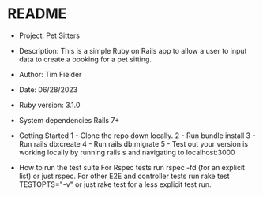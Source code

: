 # README

* Project:
Pet Sitters

* Description:
This is a simple Ruby on Rails app to allow a user to input data to create a booking for a pet sitting.

* Author:
Tim Fielder

* Date:
06/28/2023

* Ruby version:
3.1.0

* System dependencies
Rails 7+

* Getting Started
1 - Clone the repo down locally.
2 - Run bundle install
3 - Run rails db:create
4 - Run rails db:migrate
5 - Test out your version is working locally by running rails s and navigating to localhost:3000

* How to run the test suite
For Rspec tests run rspec -fd (for an explicit list) or just rspec.
For other E2E and controller tests run rake test TESTOPTS="-v" or just rake test for a less explicit test run.

